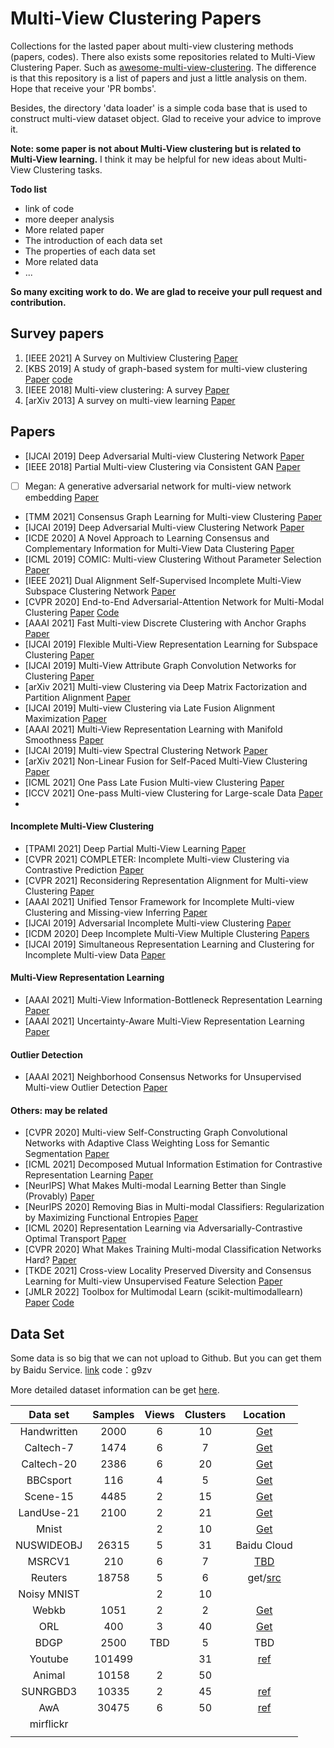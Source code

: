 # Multi-View Clustering Papers

Collections for the lasted paper about multi-view clustering methods (papers, codes). There also exists some repositories related to Multi-View Clustering Paper. Such as [awesome-multi-view-clustering](https://github.com/wangsiwei2010/awesome-multi-view-clustering). The difference is that this repository is a list of papers and just a little analysis on them. Hope that receive your 'PR bombs'.

Besides, the directory 'data loader' is a simple coda base that is used to construct multi-view dataset object. Glad to receive your advice to improve it.

**Note: some paper is not about Multi-View clustering but is related to Multi-View learning.** I think it may be helpful for new ideas about Multi-View Clustering tasks.

**Todo list**

- link of code
- more deeper analysis
- More related paper
- The introduction of each data set
- The properties of each data set
- More related data
- ...

**So many exciting work to do. We are glad to receive your pull request and contribution.**

## Survey papers

1. [IEEE 2021] A Survey on Multiview Clustering <a href="https://ieeexplore.ieee.org/document/9395530">Paper</a>
2. [KBS 2019] A study of graph-based system for multi-view clustering [Paper](https://www.researchgate.net/profile/Hao_Wang250/publication/328573967_A_study_of_graph-based_system_for_multi-view_clustering/links/5cbff7e5299bf120977adaa6/A-study-of-graph-based-system-for-multi-view-clustering.pdf) [code](https://github.com/cswanghao/gbs)
3. [IEEE 2018] Multi-view clustering: A survey [Paper](https://ieeexplore.ieee.org/iel7/8254253/8336843/08336846.pdf)
4. [arXiv 2013] A survey on multi-view learning [Paper](https://arxiv.org/pdf/1304.5634)

## Papers

- [IJCAI 2019] Deep Adversarial Multi-view Clustering Network <a href="https://www.ijcai.org/proceedings/2019/409">Paper</a>
- [IEEE 2018] Partial Multi-view Clustering via Consistent GAN <a href="https://ieeexplore.ieee.org/document/8594983">Paper</a>
- [    ] Megan: A generative adversarial network for multi-view network embedding <a href="https://pennstate.pure.elsevier.com/en/publications/megan-a-generative-adversarial-network-for-multi-view-network-emb">Paper</a>
- [TMM 2021] Consensus Graph Learning for Multi-view Clustering <a href="https://ieeexplore.ieee.org/document/9437715">Paper</a>
- [IJCAI 2019] Deep Adversarial Multi-view Clustering Network <a href="https://www.ijcai.org/proceedings/2019/0409.pdf">Paper</a>
- [ICDE 2020] A Novel Approach to Learning Consensus and Complementary Information for Multi-View Data Clustering <a href="https://ieeexplore.ieee.org/document/9101762">Paper</a>
- [ICML 2019] COMIC: Multi-view Clustering Without Parameter Selection <a href="http://proceedings.mlr.press/v97/peng19a/peng19a.pdf">Paper</a>
- [IEEE 2021] Dual Alignment Self-Supervised Incomplete Multi-View Subspace Clustering Network <a href="https://ieeexplore.ieee.org/document/9573269/">Paper</a>
- [CVPR 2020] End-to-End Adversarial-Attention Network for Multi-Modal Clustering <a href="https://openaccess.thecvf.com/content_CVPR_2020/papers/Zhou_End-to-End_Adversarial-Attention_Network_for_Multi-Modal_Clustering_CVPR_2020_paper.pdf">Paper</a> <a href="https://github.com/DanielTrosten/mvc/tree/main/src/eamc">Code</a>
- [AAAI 2021] Fast Multi-view Discrete Clustering with Anchor Graphs <a href="https://ojs.aaai.org/index.php/AAAI/article/view/17128/16935">Paper</a>
- [IJCAI 2019] Flexible Multi-View Representation Learning for Subspace Clustering <a href="https://www.ijcai.org/proceedings/2019/0404.pdf">Paper</a>
- [IJCAI 2019] Multi-View Attribute Graph Convolution Networks for Clustering <a href="https://www.ijcai.org/proceedings/2020/0411.pdf">Paper</a>
- [arXiv 2021] Multi-view Clustering via Deep Matrix Factorization and Partition Alignment <a href="https://arxiv.org/pdf/2105.00277">Paper</a>
- [IJCAI 2019] Multi-view Clustering via Late Fusion Alignment Maximization <a href="https://www.ijcai.org/proceedings/2019/0524.pdf">Paper</a>
- [AAAI 2021] Multi-View Representation Learning with Manifold Smoothness <a href="https://ojs.aaai.org/index.php/AAAI/article/view/17026">Paper</a>
- [IJCAI 2019] Multi-view Spectral Clustering Network <a href="https://www.ijcai.org/proceedings/2019/0356.pdf">Paper</a>
- [arXiv 2021] Non-Linear Fusion for Self-Paced Multi-View Clustering <a href="https://arxiv.org/abs/2104.09255">Paper</a>
- [ICML 2021] One Pass Late Fusion Multi-view Clustering <a href="http://proceedings.mlr.press/v139/liu21l.html">Paper</a>
- [ICCV 2021] One-pass Multi-view Clustering for Large-scale Data <a href="https://openaccess.thecvf.com/content/ICCV2021/html/Liu_One-Pass_Multi-View_Clustering_for_Large-Scale_Data_ICCV_2021_paper.html">Paper</a>
- 

#### Incomplete Multi-View Clustering

- [TPAMI 2021] Deep Partial Multi-View Learning <a href="https://www.computer.org/csdl/journal/tp/5555/01/09258396/1oHhk9BNESA">Paper</a>
- [CVPR 2021] COMPLETER: Incomplete Multi-view Clustering via Contrastive Prediction <a href="https://openaccess.thecvf.com/content/CVPR2021/html/Lin_COMPLETER_Incomplete_Multi-View_Clustering_via_Contrastive_Prediction_CVPR_2021_paper.html">Paper</a>
- [CVPR 2021] Reconsidering Representation Alignment for Multi-view Clustering <a href="https://openaccess.thecvf.com/content/CVPR2021/supplemental/Trosten_Reconsidering_Representation_Alignment_CVPR_2021_supplemental.pdf">Paper</a>
- [AAAI 2021] Unified Tensor Framework for Incomplete Multi-view Clustering and Missing-view Inferring <a href="https://ojs.aaai.org/index.php/AAAI/article/view/17231">Paper</a>
- [IJCAI 2019] Adversarial Incomplete Multi-view Clustering <a href="https://www.ijcai.org/proceedings/2019/0546.pdf">Paper</a>
- [ICDM 2020] Deep Incomplete Multi-View Multiple Clustering <a href="https://research.kaust.edu.sa/en/publications/deep-incomplete-multi-view-multiple-clusterings">Papers</a>
- [IJCAI 2019] Simultaneous Representation Learning and Clustering for Incomplete Multi-view Data <a href="https://www.ijcai.org/proceedings/2019/0623.pdf">Paper</a>

#### Multi-View Representation Learning

- [AAAI 2021] Multi-View Information-Bottleneck Representation Learning <a href="https://ojs.aaai.org/index.php/AAAI/article/view/17210/17017">Paper</a>
- [AAAI 2021] Uncertainty-Aware Multi-View Representation Learning <a href="https://ojs.aaai.org/index.php/AAAI/article/view/16924">Paper</a>

#### Outlier Detection

- [AAAI 2021] Neighborhood Consensus Networks for Unsupervised Multi-view Outlier Detection <a href="https://ojs.aaai.org/index.php/AAAI/article/view/16873">Paper</a>

#### Others: may be related

- [CVPR 2020] Multi-view Self-Constructing Graph Convolutional Networks with Adaptive Class Weighting Loss for Semantic Segmentation <a href="https://openaccess.thecvf.com/content_CVPRW_2020/papers/w5/Liu_Multi-View_Self-Constructing_Graph_Convolutional_Networks_With_Adaptive_Class_Weighting_Loss_CVPRW_2020_paper.pdf">Paper</a>
- [ICML 2021] Decomposed Mutual Information Estimation for Contrastive Representation Learning <a href="http://proceedings.mlr.press/v139/sordoni21a/sordoni21a.pdf">Paper</a>
- [NeurIPS] What Makes Multi-modal Learning Better than Single (Provably) <a href="https://proceedings.neurips.cc/paper/2021/file/5aa3405a3f865c10f420a4a7b55cbff3-Paper.pdf">Paper</a>
- [NeurIPS 2020] Removing Bias in Multi-modal Classifiers: Regularization by Maximizing Functional Entropies <a href="http://proceedings.neurips.cc/paper/2020/file/20d749bc05f47d2bd3026ce457dcfd8e-Paper.pdf">Paper</a>
- [ICML 2020] Representation Learning via Adversarially-Contrastive Optimal Transport <a href="https://arxiv.org/pdf/2007.05840">Paper</a>
- [CVPR 2020] What Makes Training Multi-modal Classification Networks Hard? <a href="https://openaccess.thecvf.com/content_CVPR_2020/papers/Wang_What_Makes_Training_Multi-Modal_Classification_Networks_Hard_CVPR_2020_paper.pdf">Paper</a>
- [TKDE 2021] Cross-view Locality Preserved Diversity and Consensus Learning for Multi-view Unsupervised Feature Selection <a href="https://ieeexplore.ieee.org/document/9312467">Paper</a>
- [JMLR 2022] Toolbox for Multimodal Learn (scikit-multimodallearn)  [Paper](https://www.jmlr.org/papers/v23/21-0791.html) [Code](https://github.com/dbenielli/scikit-multimodallearn)

## Data Set

Some data is so big that we can not upload to Github. But you can get them by Baidu Service. <a href="https://pan.baidu.com/s/1LgsL3JDJL4vEwDRzpTp3oA ">link</a> code：g9zv

More detailed dataset information can be get <a href="./Data Info.md">here</a>.

|  Data set   | Samples | Views | Clusters |                           Location                           |
| :---------: | :-----: | :---: | :------: | :----------------------------------------------------------: |
| Handwritten |  2000   |   6   |    10    |     <a href="./data loader/data/handwritten.mat">Get</a>     |
|  Caltech-7  |  1474   |   6   |    7     |    <a href="./data loader/data/Caltech101-7.mat">Get</a>     |
| Caltech-20  |  2386   |   6   |    20    |    <a href="./data loader/data/Caltech101-20.mat">Get</a>    |
|  BBCsport   |   116   |   4   |    5     |      <a href="./data loader/data/bbcsport.mat">Get</a>       |
|  Scene-15   |  4485   |   2   |    15    |      <a href="./data loader/data/Scene-15.mat">Get</a>       |
| LandUse-21  |  2100   |   2   |    21    |     <a href="./data loader/data/LandUse-21.mat">Get</a>      |
|    Mnist    |         |   2   |    10    |        <a href="./data loader/data/mnist.mat">Get</a>        |
| NUSWIDEOBJ  |  26315  |   5   |    31    |                         Baidu Cloud                          |
|   MSRCV1    |   210   |   6   |    7     |                      <a href="">TBD</a>                      |
|   Reuters   |  18758  |   5   |    6     | get/<a href="https://sites.google.com/site/reutersmultiview/">src</a> |
| Noisy MNIST |         |   2   |    10    |                                                              |
|    Webkb    |  1051   |   2   |    2     |        <a href="./data loader/data/WebKB.mat">Get</a>        |
|     ORL     |   400   |   3   |    40    |       <a href="./data loader/data/ORL_mtv.mat">Get</a>       |
|    BDGP     |  2500   |  TBD  |    5     |                             TBD                              |
|   Youtube   | 101499  |       |    31    | <a href="https://openaccess.thecvf.com/content/ICCV2021/html/Liu_One-Pass_Multi-View_Clustering_for_Large-Scale_Data_ICCV_2021_paper.html">ref</a> |
|   Animal    |  10158  |   2   |    50    |                                                              |
|  SUNRGBD3   |  10335  |   2   |    45    | <a href="https://openaccess.thecvf.com/content/ICCV2021/html/Liu_One-Pass_Multi-View_Clustering_for_Large-Scale_Data_ICCV_2021_paper.html">ref</a> |
|     AwA     |  30475  |   6   |    50    | <a href="https://openaccess.thecvf.com/content/ICCV2021/html/Liu_One-Pass_Multi-View_Clustering_for_Large-Scale_Data_ICCV_2021_paper.html">ref</a> |
|  mirflickr  |         |       |          |                                                              |
|             |         |       |          |                                                              |



